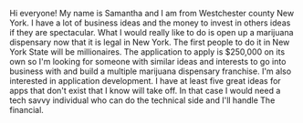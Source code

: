 Hi everyone! My name is Samantha and I am from Westchester county New York. I have a lot of business ideas and the money to invest in others ideas if they are spectacular. What I would really like to do is open up a marijuana dispensary now that it is legal in New York. The first people to do it in New York State will be millionaires. The application to apply is $250,000 on its own so I'm looking for someone with similar ideas and interests to go into business with and build a multiple marijuana dispensary franchise.
I'm also interested in application development. I have at least five great ideas for apps that don't exist that I know will take off. In that case I would need a tech savvy individual who can do the technical side and I'll handle The financial.
